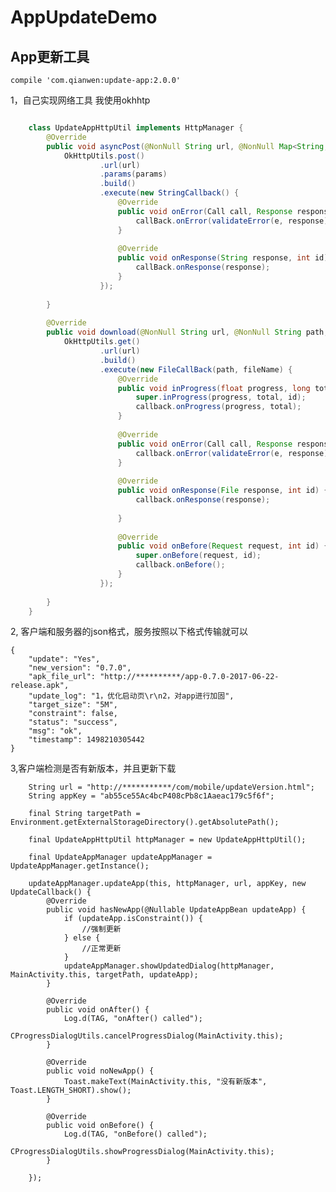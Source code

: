 # AppUpdateDemo
## App更新工具

	compile 'com.qianwen:update-app:2.0.0'

1，自己实现网络工具
  我使用okhhtp

```java

	class UpdateAppHttpUtil implements HttpManager {
	    @Override
	    public void asyncPost(@NonNull String url, @NonNull Map<String, String> params, @NonNull final Callback callBack) {
	        OkHttpUtils.post()
	                .url(url)
	                .params(params)
	                .build()
	                .execute(new StringCallback() {
	                    @Override
	                    public void onError(Call call, Response response, Exception e, int id) {
	                        callBack.onError(validateError(e, response));
	                    }
	
	                    @Override
	                    public void onResponse(String response, int id) {
	                        callBack.onResponse(response);
	                    }
	                });
	
	    }
	
	    @Override
	    public void download(@NonNull String url, @NonNull String path, @NonNull String fileName, @NonNull final FileCallback callback) {
	        OkHttpUtils.get()
	                .url(url)
	                .build()
	                .execute(new FileCallBack(path, fileName) {
	                    @Override
	                    public void inProgress(float progress, long total, int id) {
	                        super.inProgress(progress, total, id);
	                        callback.onProgress(progress, total);
	                    }
	
	                    @Override
	                    public void onError(Call call, Response response, Exception e, int id) {
	                        callback.onError(validateError(e, response));
	                    }
	
	                    @Override
	                    public void onResponse(File response, int id) {
	                        callback.onResponse(response);
	
	                    }
	
	                    @Override
	                    public void onBefore(Request request, int id) {
	                        super.onBefore(request, id);
	                        callback.onBefore();
	                    }
	                });
	
	    }
	}

```

2, 客户端和服务器的json格式，服务按照以下格式传输就可以

	{
	    "update": "Yes",
	    "new_version": "0.7.0",
	    "apk_file_url": "http://**********/app-0.7.0-2017-06-22-release.apk",
	    "update_log": "1，优化启动页\r\n2，对app进行加固",
	    "target_size": "5M",
	    "constraint": false,
	    "status": "success",
	    "msg": "ok",
	    "timestamp": 1498210305442
	}


3,客户端检测是否有新版本，并且更新下载

        String url = "http://***********/com/mobile/updateVersion.html";
        String appKey = "ab55ce55Ac4bcP408cPb8c1Aaeac179c5f6f";

        final String targetPath = Environment.getExternalStorageDirectory().getAbsolutePath();

        final UpdateAppHttpUtil httpManager = new UpdateAppHttpUtil();

        final UpdateAppManager updateAppManager = UpdateAppManager.getInstance();

        updateAppManager.updateApp(this, httpManager, url, appKey, new UpdateCallback() {
            @Override
            public void hasNewApp(@Nullable UpdateAppBean updateApp) {
                if (updateApp.isConstraint()) {
                    //强制更新
                } else {
                    //正常更新
                }
                updateAppManager.showUpdatedDialog(httpManager, MainActivity.this, targetPath, updateApp);
            }

            @Override
            public void onAfter() {
                Log.d(TAG, "onAfter() called");
                CProgressDialogUtils.cancelProgressDialog(MainActivity.this);
            }

            @Override
            public void noNewApp() {
                Toast.makeText(MainActivity.this, "没有新版本", Toast.LENGTH_SHORT).show();
            }

            @Override
            public void onBefore() {
                Log.d(TAG, "onBefore() called");
                CProgressDialogUtils.showProgressDialog(MainActivity.this);
            }

        });